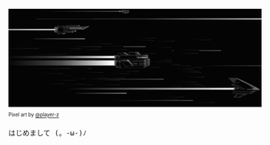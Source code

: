 ![Pixel art by untamedmonster](./.github/assets/warp-drive-player-z.png)
<sub>
  <sup>Pixel art by [@player-z](https://www.pixilart.com/player-z)</sup>
</sub>

<samp>
  はじめまして (。-ω-)ﾉ
</samp>
